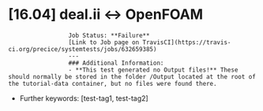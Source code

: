 # [16.04] deal.ii <-> OpenFOAM
                     Job Status: **Failure**
                     [Link to Job page on TravisCI](https://travis-ci.org/precice/systemtests/jobs/632659385)
                     ---
                     ### Additional Information:
                     - **This test generated no Output files!** These should normally be stored in the folder /Output located at the root of the tutorial-data container, but no files were found there.
- Further keywords: [test-tag1, test-tag2]
